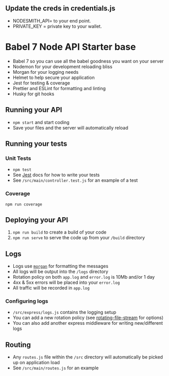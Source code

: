 ## Update the creds in credentials.js
  - NODESMITH_API= to your end point.
  - PRIVATE_KEY = private key to your wallet.

# Babel 7 Node API Starter base

- Babel 7 so you can use all the babel goodness you want on your server
- Nodemon for your development reloading bliss
- Morgan for your logging needs
- Helmet to help secure your application
- Jest for testing & coverage
- Prettier and ESLint for formatting and linting
- Husky for git hooks

## Running your API
- `npm start` and start coding
- Save your files and the server will automatically reload

## Running your tests
### Unit Tests
- `npm test`
- See [Jest](https://www.npmjs.com/package/jest) docs for how to write your tests
- See `/src/main/controller.test.js` for an example of a test

### Coverage
`npm run coverage`

## Deploying your API
1. `npm run build` to create a build of your code
1. `npm run serve` to serve the code up from your `/build` directory

## Logs
- Logs use [`morgan`](https://www.npmjs.com/package/morgan) for formatting the messages
- All logs will be output into the `/logs` directory
- Rotation policy on both `app.log` and `error.log` is 10Mb and/or 1 day
- 4xx & 5xx errors will be placed into your `error.log`
- All traffic will be recorded in `app.log`

### Configuring logs
- `/src/express/logs.js` contains the logging setup
- You can add a new rotation policy (see [rotating-file-stream](https://www.npmjs.com/package/rotating-file-stream) for options)
- You can also add another express middleware for writing new/different logs

## Routing
- Any `routes.js` file within the `/src` directory will automatically be picked up on application load
- See `/src/main/routes.js` for an example

